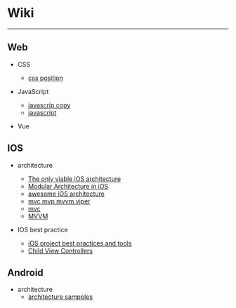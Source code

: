 # Wiki
---------

  
 
## Web

* CSS
	* [css position](https://jsfiddle.net/coderme/cL0tjyq5/125/)
		

* JavaScript 	
	* [javascrip copy](https://segmentfault.com/a/1190000015009032)
	* [javascript](https://developer.mozilla.org/en-US/docs/Web/JavaScript/A_re-introduction_to_JavaScript)

* Vue










## IOS

* architecture
	* [The only viable iOS architecture](https://medium.com/flawless-app-stories/the-only-viable-ios-architecture-c42f7b4c845d)
	* [Modular Architecture in iOS](https://medium.com/flawless-app-stories/a-modular-architecture-in-swift-aafd9026aa99)	
   * [awesome iOS architecture](https://github.com/onmyway133/awesome-ios-architecture)
   * [mvc mvp mvvm viper](https://www.programmersought.com/article/35406980089/)
   * [mvc](https://developer.apple.com/library/archive/documentation/General/Conceptual/CocoaEncyclopedia/Model-View-Controller/Model-View-Controller.html)
   * [MVVM](https://www.raywenderlich.com/6733535-ios-mvvm-tutorial-refactoring-from-mvc)

* IOS best practice
 	* [iOS project best practices and tools](https://medium.com/flawless-app-stories/ios-project-best-practices-and-tools-c46135b8116d)
	* [Child View Controllers](https://www.swiftbysundell.com/basics/child-view-controllers/)







## Android

* architecture
	* [architecture sampples](https://www.swiftbysundell.com/basics/child-view-controllers/) 
 

